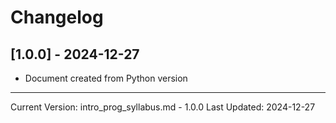 # Changelog

## [1.0.0] - 2024-12-27

- Document created from Python version

---
Current Version: intro_prog_syllabus.md - 1.0.0
Last Updated: 2024-12-27
